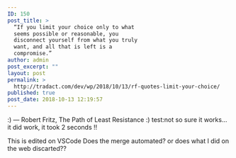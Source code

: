 ```yaml
---
ID: 150
post_title: >
  “If you limit your choice only to what
  seems possible or reasonable, you
  disconnect yourself from what you truly
  want, and all that is left is a
  compromise.”
author: admin
post_excerpt: ""
layout: post
permalink: >
  http://tradact.com/dev/wp/2018/10/13/rf-quotes-limit-your-choice/
published: true
post_date: 2018-10-13 12:19:57
---
```

:)
― Robert Fritz, The Path of Least Resistance
:)
test:not so sure it works...
it did work, it took 2 seconds !!



This is edited on VSCode
Does the merge automated? or does what I did on the web discarted??
